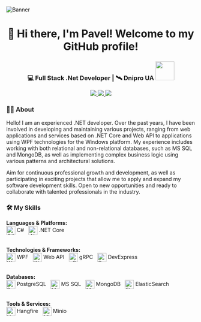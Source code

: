 <br clear="both">

![Banner](https://mir-s3-cdn-cf.behance.net/project_modules/max_1200/81bb4b165684019.640b6038d133e.gif)


###

<h1 align="center">👋 Hi there, I'm Pavel! Welcome to my GitHub profile! </h1>

###

<div align="center">
  <h3>💻 Full Stack .Net Developer | 🛰️ Dnipro UA <img src="https://media.giphy.com/media/WUlplcMpOCEmTGBtBW/giphy.gif" width="50"></h3>

  <p>
    <a href="mailto:youremail@example.com">
      <img src="https://img.shields.io/badge/Email-D14836?style=flat-square&logo=gmail&logoColor=white"/>
    </a>
    <a href="https://www.linkedin.com/in/pavlo-dykalo">
      <img src="https://img.shields.io/badge/LinkedIn-0A66C2?style=flat-square&logo=linkedin&logoColor=white"/>
    </a>
    <a href="https://t.me/ТВОЙ_TG">
      <img src="https://img.shields.io/badge/Telegram-26A5E4?style=flat-square&logo=telegram&logoColor=white"/>
    </a>
  </p>
</div>

<h3 align="left">👩‍💻  About</h3>

<p align="left">Hello! I am an experienced .NET developer.
Over the past years, I have been involved in developing and maintaining various projects, ranging from web applications and services based on .NET Core and Web API to applications using WPF technologies for the Windows platform. My experience includes working with both relational and non-relational databases, such as MS SQL and MongoDB, as well as implementing complex business logic using various patterns and architectural solutions.

Aim for continuous professional growth and development, as well as participating in exciting projects that allow me to apply and expand my software development skills. Open to new opportunities and ready to collaborate with talented professionals in the industry. </p>

###

<h3 align="left">🛠️ My Skills</h3>

<p align="left">
  <b>Languages & Platforms:</b><br>
  <img src="https://cdn.jsdelivr.net/npm/simple-icons@v9/icons/csharp.svg" alt="C#" width="24" height="24" style="vertical-align:middle"/> C#&nbsp;&nbsp;
  <img src="https://cdn.jsdelivr.net/npm/simple-icons@v9/icons/dotnet.svg" alt=".NET Core" width="24" height="24" style="vertical-align:middle"/> .NET Core
  <br><br>
  
  <b>Technologies & Frameworks:</b><br>
  <img src="https://cdn.jsdelivr.net/npm/simple-icons@v9/icons/windows.svg" alt="WPF" width="24" height="24" style="vertical-align:middle"/> WPF&nbsp;&nbsp;
  <img src="https://cdn.jsdelivr.net/npm/simple-icons@v9/icons/dotnet.svg" alt="Web API" width="24" height="24" style="vertical-align:middle"/> Web API&nbsp;&nbsp;
  <img src="https://cdn.jsdelivr.net/npm/simple-icons@v9/icons/grpc.svg" alt="gRPC" width="24" height="24" style="vertical-align:middle"/> gRPC&nbsp;&nbsp;
  <img src="https://cdn.jsdelivr.net/npm/simple-icons@v9/icons/devexpress.svg" alt="DevExpress" width="24" height="24" style="vertical-align:middle"/> DevExpress
  <br><br>

  <b>Databases:</b><br>
  <img src="https://cdn.jsdelivr.net/npm/simple-icons@v9/icons/postgresql.svg" alt="PostgreSQL" width="24" height="24" style="vertical-align:middle"/> PostgreSQL&nbsp;&nbsp;
  <img src="https://cdn.jsdelivr.net/npm/simple-icons@v9/icons/microsoftsqlserver.svg" alt="MS SQL" width="24" height="24" style="vertical-align:middle"/> MS SQL&nbsp;&nbsp;
  <img src="https://cdn.jsdelivr.net/npm/simple-icons@v9/icons/mongodb.svg" alt="MongoDB" width="24" height="24" style="vertical-align:middle"/> MongoDB&nbsp;&nbsp;
  <img src="https://cdn.jsdelivr.net/npm/simple-icons@v9/icons/elasticsearch.svg" alt="ElasticSearch" width="24" height="24" style="vertical-align:middle"/> ElasticSearch
  <br><br>

  <b>Tools & Services:</b><br>
  <img src="https://cdn.jsdelivr.net/npm/simple-icons@v9/icons/hangfire.svg" alt="Hangfire" width="24" height="24" style="vertical-align:middle"/> Hangfire&nbsp;&nbsp;
  <img src="https://cdn.jsdelivr.net/npm/simple-icons@v9/icons/minio.svg" alt="Minio" width="24" height="24" style="vertical-align:middle"/> Minio
</p>

###
<!--
<h3 align="left">📊 My GitHub Stats</h3>

<p align="center">
  <img src="https://github-readme-stats.vercel.app/api?username=CrossWander&show_icons=true&theme=tokyonight" alt="GitHub Stats" />
</p>

<p align="center">
  <img src="https://github-readme-streak-stats.herokuapp.com/?user=CrossWander&theme=tokyonight" alt="GitHub Streak" />
</p>

<p align="center">
  <img src="https://github-readme-stats.vercel.app/api/top-langs/?username=CrossWander&layout=compact&theme=tokyonight" alt="Top Languages" />
</p>
-->
